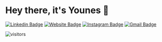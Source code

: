 # Hey there, it's Younes 👋

[![Linkedin Badge](https://img.shields.io/badge/-YounesBelkada-blue?style=flat&logo=Linkedin&logoColor=white&link=https://www.linkedin.com/in/younes-belkada-b1a903145/)](https://www.linkedin.com/in/younes-belkada-b1a903145/)
[![Website Badge](https://img.shields.io/badge/-younesbelkada.github.io-47CCCC?style=flat&logo=Google-Chrome&logoColor=white&link=https://younesbelkada.github.io/)](https://younesbelkada.github.io/)
[![Instagram Badge](https://img.shields.io/badge/-@younes_blk-purple?style=flat&logo=instagram&logoColor=white&link=https://instagram.com/younes_blk/)](https://instagram.com/younes_blk)
[![Gmail Badge](https://img.shields.io/badge/-younesbelkada-c14438?style=flat&logo=Gmail&logoColor=white&link=mailto:younesbelkada@gmail.com)](mailto:younesbelkada@gmail.com)

![visitors](https://visitor-badge.glitch.me/badge?page_id=younesbelkada.younesbelkada&left_color=green&right_color=red)
